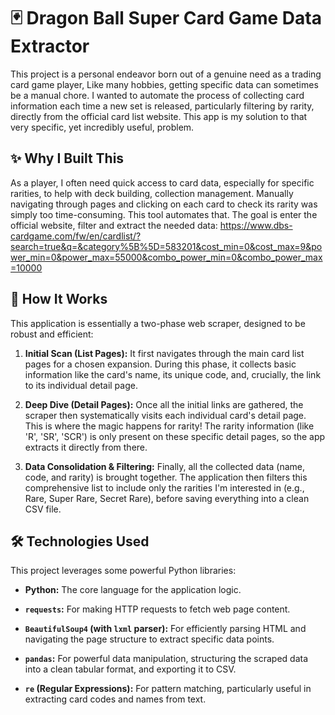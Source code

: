 # 🃏 Dragon Ball Super Card Game Data Extractor

This project is a personal endeavor born out of a genuine need as a trading card game player, Like many hobbies, getting specific data can sometimes be a manual chore. I wanted to automate the process of collecting card information each time a new set is released, particularly filtering by rarity, directly from the official card list website. This app is my solution to that very specific, yet incredibly useful, problem.

## ✨ Why I Built This

As a player, I often need quick access to card data, especially for specific rarities, to help with deck building, collection management. Manually navigating through pages and clicking on each card to check its rarity was simply too time-consuming. This tool automates that. 
The goal is enter the official website, filter and extract the needed data:
https://www.dbs-cardgame.com/fw/en/cardlist/?search=true&q=&category%5B%5D=583201&cost_min=0&cost_max=9&power_min=0&power_max=55000&combo_power_min=0&combo_power_max=10000

## 🚀 How It Works 

This application is essentially a two-phase web scraper, designed to be robust and efficient:

1. **Initial Scan (List Pages):** It first navigates through the main card list pages for a chosen expansion. During this phase, it collects basic information like the card's name, its unique code, and, crucially, the link to its individual detail page.

2. **Deep Dive (Detail Pages):** Once all the initial links are gathered, the scraper then systematically visits each individual card's detail page. This is where the magic happens for rarity! The rarity information (like 'R', 'SR', 'SCR') is only present on these specific detail pages, so the app extracts it directly from there.

3. **Data Consolidation & Filtering:** Finally, all the collected data (name, code, and rarity) is brought together. The application then filters this comprehensive list to include only the rarities I'm interested in (e.g., Rare, Super Rare, Secret Rare), before saving everything into a clean CSV file.

## 🛠️ Technologies Used

This project leverages some powerful Python libraries:

* **Python:** The core language for the application logic.

* **`requests`:** For making HTTP requests to fetch web page content.

* **`BeautifulSoup4` (with `lxml` parser):** For efficiently parsing HTML and navigating the page structure to extract specific data points.

* **`pandas`:** For powerful data manipulation, structuring the scraped data into a clean tabular format, and exporting it to CSV.

* **`re` (Regular Expressions):** For pattern matching, particularly useful in extracting card codes and names from text.




